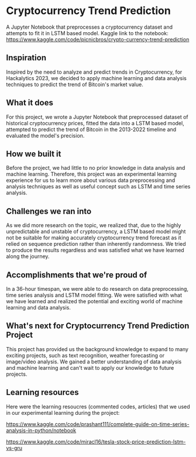 # Cryptocurrency Trend Prediction
A Jupyter Notebook that preprocesses a cryptocurrency dataset and attempts to fit it in LSTM based model.
Kaggle link to the notebook: https://www.kaggle.com/code/picnicbros/crypto-currency-trend-prediction

## Inspiration
Inspired by the need to analyze and predict trends in Cryptocurrency, for Hackalytics 2023, we decided to apply machine learning and data analysis techniques to predict the trend of Bitcoin's market value.

## What it does
For this project, we wrote a Jupyter Notebook that preprocessed dataset of historical cryptocurrency prices, fitted the data into a LSTM based model, attempted to predict the trend of Bitcoin in the 2013-2022 timeline and evaluated the model's precision.

## How we built it
Before the project, we had little to no prior knowledge in data analysis and machine learning. Therefore, this project was an experimental learning experience for us to learn more about various data preprocessing and analysis techniques as well as useful concept such as LSTM and time series analysis.

## Challenges we ran into
As we did more research on the topic, we realized that, due to the highly unpredictable and unstable of cryptocurrency, a LSTM based model might not be suitable for making accurately cryptocurrency trend forecast as it relied on sequence prediction rather than inherently randomness. We tried to produce the results regardless and was satisfied what we have learned along the journey.

## Accomplishments that we're proud of
In a 36-hour timespan, we were able to do research on data preprocessing, time series analysis and LSTM model fitting. We were satisfied with what we have learned and realized the potential and exciting world of machine learning and data analysis.

## What's next for Cryptocurrency Trend Prediction Project
This project has provided us the background knowledge to expand to many exciting projects, such as text recognition, weather forecasting or image/video analysis. We gained a better understanding of data analysis and machine learning and can't wait to apply our knowledge to future projects.

## Learning resources
Here were the learning resoucres (commented codes, articles) that we used in our experimental learning during the project:

https://www.kaggle.com/code/prashant111/complete-guide-on-time-series-analysis-in-python/notebook

https://www.kaggle.com/code/miracl16/tesla-stock-price-prediction-lstm-vs-gru
